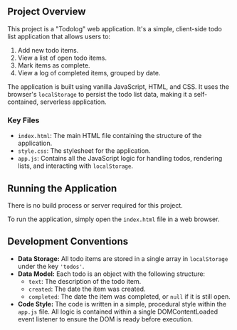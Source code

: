 ## Project Overview

This project is a "Todolog" web application. It's a simple, client-side todo list application that allows users to:

1.  Add new todo items.
2.  View a list of open todo items.
3.  Mark items as complete.
4.  View a log of completed items, grouped by date.

The application is built using vanilla JavaScript, HTML, and CSS. It uses the browser's `localStorage` to persist the todo list data, making it a self-contained, serverless application.

### Key Files

*   `index.html`: The main HTML file containing the structure of the application.
*   `style.css`: The stylesheet for the application.
*   `app.js`: Contains all the JavaScript logic for handling todos, rendering lists, and interacting with `localStorage`.

## Running the Application

There is no build process or server required for this project.

To run the application, simply open the `index.html` file in a web browser.

## Development Conventions

*   **Data Storage:** All todo items are stored in a single array in `localStorage` under the key `'todos'`.
*   **Data Model:** Each todo is an object with the following structure:
    *   `text`: The description of the todo item.
    *   `created`: The date the item was created.
    *   `completed`: The date the item was completed, or `null` if it is still open.
*   **Code Style:** The code is written in a simple, procedural style within the `app.js` file. All logic is contained within a single DOMContentLoaded event listener to ensure the DOM is ready before execution.
